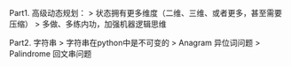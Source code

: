 Part1. 高级动态规划：
    > 状态拥有更多维度（二维、三维、或者更多，甚至需要压缩）
    > 多做、多练内功，加强机器逻辑思维

Part2. 字符串
    > 字符串在python中是不可变的
    > Anagram 异位词问题
    > Palindrome 回文串问题
    
    
